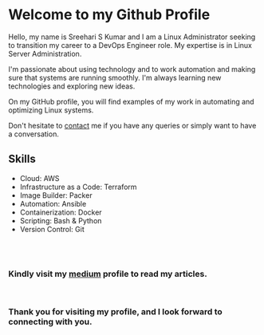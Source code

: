 <!DOCTYPE html>
<html lang="en">
<head>
    <meta charset="UTF-8">
<!--     <link rel="stylesheet" href="https://cdnjs.cloudflare.com/ajax/libs/font-awesome/5.15.2/css/all.min.css" integrity="sha512-dX9bNKV7Zu+AfHXEJhblmD/XSvBRJ8dmSyWc1TQYIz9Jt03s8PY4ZwEJ/p+M/uGvBvCetKDeRWf+DGzRlR9+fQ==" crossorigin="anonymous" /> -->
    <link rel="stylesheet" href="https://use.fontawesome.com/releases/v5.2.0/css/all.css" integrity="sha384-hWVjflwFxL6sNzntih27bfxkr27PmbbK/iSvJ+a4+0owXq79v+lsFkW54bOGbiDQ" crossorigin="anonymous">
</head>
<body>

# Welcome to my Github Profile

Hello, my name is Sreehari S Kumar and I am a Linux Administrator seeking to transition my career to a DevOps Engineer role. My expertise is in Linux Server Administration.

I'm passionate about using technology and to work automation and making sure that systems are running smoothly. I'm always learning new technologies and exploring new ideas.

On my GitHub profile, you will find examples of my work in automating and optimizing Linux systems.

Don't hesitate to [contact](mailto:ssksreehari@gmail.com) me if you have any queries or simply want to have a conversation.

## Skills
- Cloud: AWS
- Infrastructure as a Code: Terraform
- Image Builder: Packer
- Automation: Ansible
- Containerization: Docker
- Scripting: Bash & Python
- Version Control: Git

<br />
<br />

### Kindly visit my [medium](https://medium.com/@ssksreehari) profile to read my articles.
    
<br />

### Thank you for visiting my profile, and I look forward to connecting with you.

</body>
</html>
